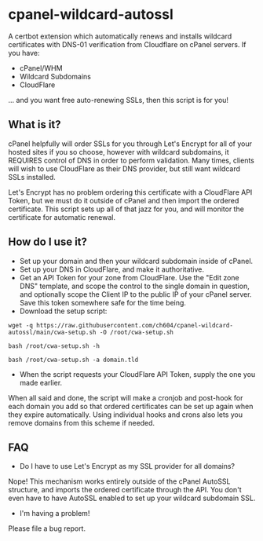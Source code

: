 # cpanel-wildcard-autossl
A certbot extension which automatically renews and installs wildcard certificates with DNS-01 verification from Cloudflare on cPanel servers. If you have:
* cPanel/WHM
* Wildcard Subdomains
* CloudFlare

... and you want free auto-renewing SSLs, then this script is for you!

## What is it?
cPanel helpfully will order SSLs for you through Let's Encrypt for all of your hosted sites if you so choose, however with wildcard subdomains, it REQUIRES control of DNS in order to perform validation. Many times, clients will wish to use CloudFlare as their DNS provider, but still want wildcard SSLs installed.

Let's Encrypt has no problem ordering this certificate with a CloudFlare API Token, but we must do it outside of cPanel and then import the ordered certificate. This script sets up all of that jazz for you, and will monitor the certificate for automatic renewal.

## How do I use it?
* Set up your domain and then your wildcard subdomain inside of cPanel.
* Set up your DNS in CloudFlare, and make it authoritative.
* Get an API Token for your zone from CloudFlare. Use the "Edit zone DNS" template, and scope the control to the single domain in question, and optionally scope the Client IP to the public IP of your cPanel server. Save this token somewhere safe for the time being.
* Download the setup script:

```
wget -q https://raw.githubusercontent.com/ch604/cpanel-wildcard-autossl/main/cwa-setup.sh -O /root/cwa-setup.sh

bash /root/cwa-setup.sh -h

bash /root/cwa-setup.sh -a domain.tld
```

* When the script requests your CloudFlare API Token, supply the one you made earlier.

When all said and done, the script will make a cronjob and post-hook for each domain you add so that ordered certificates can be set up again when they expire automatically. Using individual hooks and crons also lets you remove domains from this scheme if needed.

## FAQ
* Do I have to use Let's Encrypt as my SSL provider for all domains?

Nope! This mechanism works entirely outside of the cPanel AutoSSL structure, and imports the ordered certificate through the API. You don't even have to have AutoSSL enabled to set up your wildcard subdomain SSL.

* I'm having a problem!

Please file a bug report.
